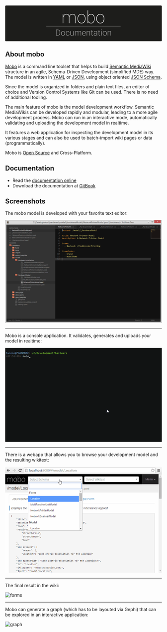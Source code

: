 <p align="center" id="documentation-logo" style="background: #1D1D1B; border-radius:3px; padding: 8px 0 4px 0">
    <img src="_img/documentation.png"/>
</p>

## About mobo
[Mobo](https://www.npmjs.com/package/mobo) is a command line toolset that helps to build [Semantic MediaWiki](http://semantic-mediawiki.org/) structure in an agile,
Schema-Driven Development (simplified MDE) way.
The model is written in [YAML](http://yaml.org/) or [JSON](http://json.org/), using object oriented [JSON Schema](http://json-schema.org/).

Since the model is organized in folders and plain text files, an editor of choice and Version Control Systems like Git can be used.
There is no need of additional tooling.

The main feature of mobo is the model development workflow.
Semantic MediaWikis can be developed rapidly and modular, leading to a more agile development process.
Mobo can run in an interactive mode, automatically validating and uploading the development model in realtime.

It features a web application for inspecting the development model in its various stages
and can also be used to batch-import wiki pages or data (programmatically).

Mobo is [Open Source](https://github.com/Fannon/mobo) and Cross-Platform.

## Documentation
* Read the [documentation online](http://fannon.gitbooks.io/mobo-documentation/content/)
* Download the documentation at [GitBook](https://www.gitbook.com/book/fannon/mobo-documentation)

## Screenshots
The mobo model is developed with your favorite text editor:

![text-editor](/_img/editor.png)

----------------------------------------------------------------

Mobo is a console application. It validates, generates and uploads your model in realtime:

![cli](/_img/mobo-cli.gif)

----------------------------------------------------------------

There is a webapp that allows you to browse your development model and the resulting wikitext:

![webapp](/_img/mobo-inspector.gif)

----------------------------------------------------------------

The final result in the wiki:

![forms](http://up.fannon.de/img/mobo-intro-sf.png)

----------------------------------------------------------------

Mobo can generate a graph (which has to be layouted via Gephi) that can be explored in an interactive application:

![graph](http://up.fannon.de/img/mobo-intro-graphexplorer.gif)
